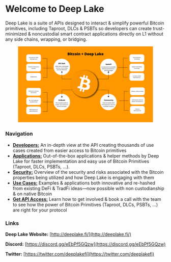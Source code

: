 # Welcome to Deep Lake

Deep Lake is a suite of APIs designed to interact & simplify powerful Bitcoin primitives, including Taproot, DLCs & PSBTs so developers can create trust-minimized & noncustodial smart contract applications directly on L1 without any side chains, wrapping, or bridging.

<figure><img src=".gitbook/assets/Peach Yellow Grid Mind Map Brainstorm.png" alt=""><figcaption></figcaption></figure>

### Navigation

* [**Developers:**](broken-reference) An in-depth view at the API creating thousands of use cases created from easier access to Bitcoin primitives
* [**Applications:**](broken-reference) Out-of-the-box applications & helper methods by Deep Lake for faster implementation and easy use of Bitcoin Primitives (Taproot, DLCs, PSBTs, ...).
* [**Security:**](broken-reference) Overview of the security and risks associated with the Bitcoin properties being utilized and how Deep Lake is engaging with them
* [**Use Cases:**](broken-reference) Examples & applications both innovative and re-hashed from existing DeFi & TradFi ideas—now possible with non custodianship & on native Bitcoin
* [**Get API Access:**](broken-reference) Learn how to get involved & book a call with the team to see how the power of Bitcoin Primitives (Taproot, DLCs, PSBTs, ...) are right for your protocol

### Links

**Deep Lake Website:** [http://deeplake.fi/](http://deeplake.fi/)

**Discord:** [https://discord.gg/eEbPf5GQzw](https://discord.gg/eEbPf5GQzw)

**Twitter:** [https://twitter.com/deeplakefi](https://twitter.com/deeplakefi)
